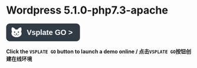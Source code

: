 # Wordpress 5.1.0-php7.3-apache

<a href="https://www.vsplate.com/?docker-compose=https://github.com/vsplate/dcenvs/wordpress/5.1.0-php7.3-apache"><img alt="VSPLATE GO" src="https://raw.githubusercontent.com/vsplate/images/master/vsgo_btn.png" width="200px"></a>

**Click the `VSPLATE GO` button to launch a demo online / 点击`VSPLATE GO`按钮创建在线环境**